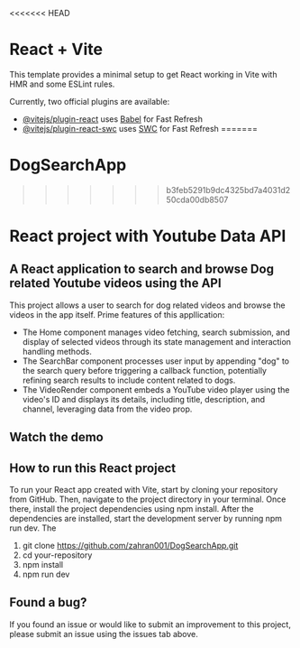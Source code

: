 <<<<<<< HEAD
# React + Vite

This template provides a minimal setup to get React working in Vite with HMR and some ESLint rules.

Currently, two official plugins are available:

- [@vitejs/plugin-react](https://github.com/vitejs/vite-plugin-react/blob/main/packages/plugin-react/README.md) uses [Babel](https://babeljs.io/) for Fast Refresh
- [@vitejs/plugin-react-swc](https://github.com/vitejs/vite-plugin-react-swc) uses [SWC](https://swc.rs/) for Fast Refresh
=======
# DogSearchApp
>>>>>>> b3feb5291b9dc4325bd7a4031d250cda00db8507

# React project with Youtube Data API


## A React application to search and browse Dog related Youtube videos using the API


This project allows a user to search for dog related videos and browse the videos in the app itself. Prime features of this appllication:
* The Home component manages video fetching, search submission, and display of selected videos through its state management and interaction handling methods.
* The SearchBar component processes user input by appending "dog" to the search query before triggering a callback function, potentially refining search results to include content related to dogs.
* The VideoRender component embeds a YouTube video player using the video's ID and displays its details, including title, description, and channel, leveraging data from the video prop.


## Watch the demo



## How to run this React project 
To run your React app created with Vite, start by cloning your repository from GitHub. Then, navigate to the project directory in your terminal. Once there, install the project dependencies using npm install. After the dependencies are installed, start the development server by running npm run dev. The
1. git clone https://github.com/zahran001/DogSearchApp.git
2. cd your-repository
3. npm install
4. npm run dev


## Found a bug?
If you found an issue or would like to submit an improvement to this project, please  submit an issue using the issues tab above. 









